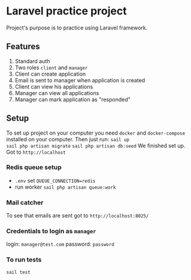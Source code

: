 # Laravel practice project

Project's purpose is to practice using Laravel framework.

## Features

1. Standard auth
2. Two roles `client` and `manager`   
2. Client can create application
3. Email is sent to manager when application is created   
4. Client can view his applications
5. Manager can view all applications
6. Manager can mark application as "responded"

## Setup

To set up project on your computer you need `docker` and `docker-compose` installed on your computer.
Then just run:
`sail up`  
`sail php artisan migrate`
`sail php artisan db:seed`
We finished set up. Got to `http://localhost`

### Redis queue setup

- `.env` set `QUEUE_CONNECTION=redis`
- run worker `sail php artisan queue:work`

### Mail catcher

To see that emails are sent got to `http://localhost:8025/`

### Credentials to login as `manager`

login:      `manager@test.com`
password:   `password`

### To run tests

`sail test`
